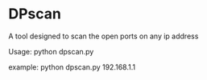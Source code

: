 # DPscan
A tool designed to scan the open ports on any ip address





   Usage:
        python dpscan.py <target ip>







example:
       python dpscan.py 192.168.1.1
